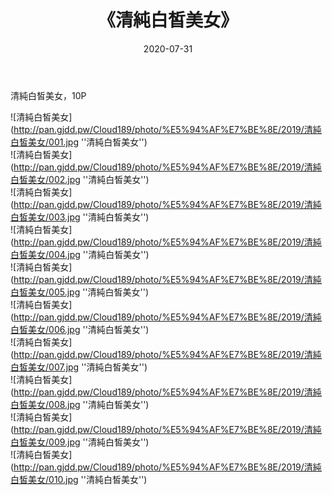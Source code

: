 ﻿---
layout: post
title:  《清純白皙美女》
date:   2020-07-31
img: http://pan.gjdd.pw/Cloud189/photo/%E5%94%AF%E7%BE%8E/2019/清純白皙美女/000.jpg
categories: [美女, 清纯, 唯美]
---

清純白皙美女，10P

![清純白皙美女](http://pan.gjdd.pw/Cloud189/photo/%E5%94%AF%E7%BE%8E/2019/清純白皙美女/001.jpg ''清純白皙美女'') <br>
![清純白皙美女](http://pan.gjdd.pw/Cloud189/photo/%E5%94%AF%E7%BE%8E/2019/清純白皙美女/002.jpg ''清純白皙美女'') <br>
![清純白皙美女](http://pan.gjdd.pw/Cloud189/photo/%E5%94%AF%E7%BE%8E/2019/清純白皙美女/003.jpg ''清純白皙美女'') <br>
![清純白皙美女](http://pan.gjdd.pw/Cloud189/photo/%E5%94%AF%E7%BE%8E/2019/清純白皙美女/004.jpg ''清純白皙美女'') <br>
![清純白皙美女](http://pan.gjdd.pw/Cloud189/photo/%E5%94%AF%E7%BE%8E/2019/清純白皙美女/005.jpg ''清純白皙美女'') <br>
![清純白皙美女](http://pan.gjdd.pw/Cloud189/photo/%E5%94%AF%E7%BE%8E/2019/清純白皙美女/006.jpg ''清純白皙美女'') <br>
![清純白皙美女](http://pan.gjdd.pw/Cloud189/photo/%E5%94%AF%E7%BE%8E/2019/清純白皙美女/007.jpg ''清純白皙美女'') <br>
![清純白皙美女](http://pan.gjdd.pw/Cloud189/photo/%E5%94%AF%E7%BE%8E/2019/清純白皙美女/008.jpg ''清純白皙美女'') <br>
![清純白皙美女](http://pan.gjdd.pw/Cloud189/photo/%E5%94%AF%E7%BE%8E/2019/清純白皙美女/009.jpg ''清純白皙美女'') <br>
![清純白皙美女](http://pan.gjdd.pw/Cloud189/photo/%E5%94%AF%E7%BE%8E/2019/清純白皙美女/010.jpg ''清純白皙美女'') <br>
